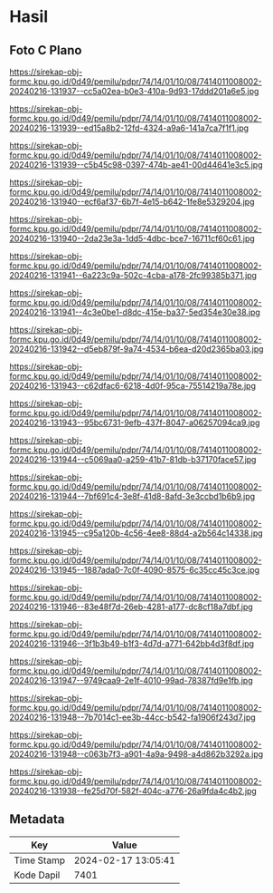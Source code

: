 # Hasil

## Foto C Plano

https://sirekap-obj-formc.kpu.go.id/0d49/pemilu/pdpr/74/14/01/10/08/7414011008002-20240216-131937--cc5a02ea-b0e3-410a-9d93-17ddd201a6e5.jpg

https://sirekap-obj-formc.kpu.go.id/0d49/pemilu/pdpr/74/14/01/10/08/7414011008002-20240216-131939--ed15a8b2-12fd-4324-a9a6-141a7ca7f1f1.jpg

https://sirekap-obj-formc.kpu.go.id/0d49/pemilu/pdpr/74/14/01/10/08/7414011008002-20240216-131939--c5b45c98-0397-474b-ae41-00d44641e3c5.jpg

https://sirekap-obj-formc.kpu.go.id/0d49/pemilu/pdpr/74/14/01/10/08/7414011008002-20240216-131940--ecf6af37-6b7f-4e15-b642-1fe8e5329204.jpg

https://sirekap-obj-formc.kpu.go.id/0d49/pemilu/pdpr/74/14/01/10/08/7414011008002-20240216-131940--2da23e3a-1dd5-4dbc-bce7-16711cf60c61.jpg

https://sirekap-obj-formc.kpu.go.id/0d49/pemilu/pdpr/74/14/01/10/08/7414011008002-20240216-131941--6a223c9a-502c-4cba-a178-2fc99385b371.jpg

https://sirekap-obj-formc.kpu.go.id/0d49/pemilu/pdpr/74/14/01/10/08/7414011008002-20240216-131941--4c3e0be1-d8dc-415e-ba37-5ed354e30e38.jpg

https://sirekap-obj-formc.kpu.go.id/0d49/pemilu/pdpr/74/14/01/10/08/7414011008002-20240216-131942--d5eb879f-9a74-4534-b6ea-d20d2365ba03.jpg

https://sirekap-obj-formc.kpu.go.id/0d49/pemilu/pdpr/74/14/01/10/08/7414011008002-20240216-131943--c62dfac6-6218-4d0f-95ca-75514219a78e.jpg

https://sirekap-obj-formc.kpu.go.id/0d49/pemilu/pdpr/74/14/01/10/08/7414011008002-20240216-131943--95bc6731-9efb-437f-8047-a06257094ca9.jpg

https://sirekap-obj-formc.kpu.go.id/0d49/pemilu/pdpr/74/14/01/10/08/7414011008002-20240216-131944--c5069aa0-a259-41b7-81db-b37170face57.jpg

https://sirekap-obj-formc.kpu.go.id/0d49/pemilu/pdpr/74/14/01/10/08/7414011008002-20240216-131944--7bf691c4-3e8f-41d8-8afd-3e3ccbd1b6b9.jpg

https://sirekap-obj-formc.kpu.go.id/0d49/pemilu/pdpr/74/14/01/10/08/7414011008002-20240216-131945--c95a120b-4c56-4ee8-88d4-a2b564c14338.jpg

https://sirekap-obj-formc.kpu.go.id/0d49/pemilu/pdpr/74/14/01/10/08/7414011008002-20240216-131945--1887ada0-7c0f-4090-8575-6c35cc45c3ce.jpg

https://sirekap-obj-formc.kpu.go.id/0d49/pemilu/pdpr/74/14/01/10/08/7414011008002-20240216-131946--83e48f7d-26eb-4281-a177-dc8cf18a7dbf.jpg

https://sirekap-obj-formc.kpu.go.id/0d49/pemilu/pdpr/74/14/01/10/08/7414011008002-20240216-131946--3f1b3b49-b1f3-4d7d-a771-642bb4d3f8df.jpg

https://sirekap-obj-formc.kpu.go.id/0d49/pemilu/pdpr/74/14/01/10/08/7414011008002-20240216-131947--9749caa9-2e1f-4010-99ad-78387fd9e1fb.jpg

https://sirekap-obj-formc.kpu.go.id/0d49/pemilu/pdpr/74/14/01/10/08/7414011008002-20240216-131948--7b7014c1-ee3b-44cc-b542-fa1906f243d7.jpg

https://sirekap-obj-formc.kpu.go.id/0d49/pemilu/pdpr/74/14/01/10/08/7414011008002-20240216-131948--c063b7f3-a901-4a9a-9498-a4d862b3292a.jpg

https://sirekap-obj-formc.kpu.go.id/0d49/pemilu/pdpr/74/14/01/10/08/7414011008002-20240216-131938--fe25d70f-582f-404c-a776-26a9fda4c4b2.jpg


## Metadata

| Key        | Value               |
| ---------- | ------------------- |
| Time Stamp | 2024-02-17 13:05:41 |
| Kode Dapil | 7401                |



